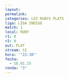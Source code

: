 ```yaml
---
layout: 
permalink: 
categories: LO3 RUBYS PLATS
liga: LIGA INDIGO
match: 1
local: RUBY
r1: 0
r2: 0
out: PLAT
stream: SI
hora: '"22:30"'
fecha:
  - 18.01.25
ronda: "3"
---
```

